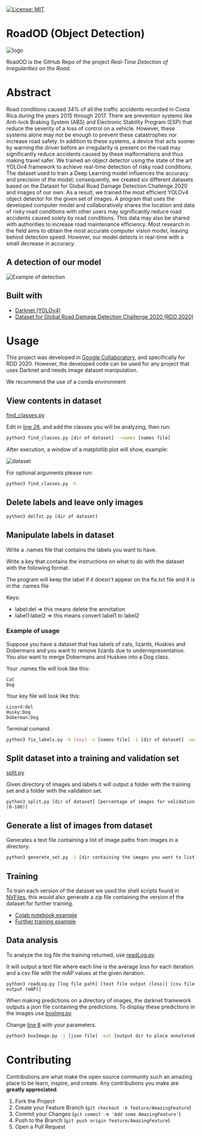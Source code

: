[![License: MIT](https://img.shields.io/badge/license-MIT-green.svg)](https://github.com/wilsonmar27/RoadOD/blob/master/LICENSE)

# RoadOD (Object Detection)

![logo](https://flowimage.flow.page/resize?img=https%3A%2F%2Fcdn.flowpage.com%2Fimages%2F88b8ee58-42ab-4d71-8c6c-d9f33160012b-profile-picture%3Fm%3D1603915459&w=130)

RoadOD is the GitHub Repo of the project *Real-Time Detection of Irregularities on the Road.*

# Abstract

Road conditions caused 34% of all the traffic accidents recorded in Costa Rica during the years 2015 through 2017. There are prevention systems like Anti-lock Braking System (ABS) and Electronic Stability Program (ESP) that reduce the severity of a loss of control on a vehicle. However, these systems alone may not be enough to prevent these catastrophes nor increase road safety. In addition to these systems, a device that acts sooner by warning the driver before an irregularity is present on the road may significantly reduce accidents caused by these malformations and thus making travel safer. We trained an object detector using the state of the art YOLOv4 framework to achieve real-time detection of risky road conditions. The dataset used to train a Deep Learning model influences the accuracy and precision of the model; consequently, we created six different datasets based on the Dataset for Global Road Damage Detection Challenge 2020 and images of our own. As a result, we trained the most efficient YOLOv4 object detector for the given set of images. A program that uses the developed computer model and collaboratively shares the location and data of risky road conditions with other users may significantly reduce road accidents caused solely by road conditions. This data may also be shared with authorities to increase road maintenance efficiency. Most research in the field aims to obtain the most accurate computer vision model, leaving behind detection speed. However, our model detects in real-time with a small decrease in accuracy.

## A detection of our model

![Example of detection](https://raw.githubusercontent.com/wilsonmar27/RoadOD/master/DataSet_info/Czech_000396.jpg)

## Built with

* [Darknet (YOLOv4)](https://github.com/AlexeyAB/darknet)
* [Dataset for Global Road Damage Detection Challenge 2020 (RDD 2020)](https://github.com/sekilab/RoadDamageDetector/)

# Usage

This project was developed in [Google Collaboratory](https://colab.research.google.com), and specifically for RDD 2020. However, the developed code can be used for any project that uses Darknet and needs image dataset manipulation.

We recommend the use of a conda environment

## View contents in dataset

[find_classes.py](https://github.com/wilsonmar27/RoadOD/blob/master/find_classes.py)

Edit in [line 26](https://github.com/wilsonmar27/RoadOD/blob/master/find_classes.py#L26), and add the classes you will be analyzing, then run:

```bash
python3 find_classes.py [dir of dataset] --names [names file]
```

After execution, a window of a matplotlib plot will show, example:

![dataset](https://raw.githubusercontent.com/wilsonmar27/RoadOD/master/DataSet_info/ORG_DS.png)

For optional arguments please run:

```bash
python3 find_classes.py -h
```

## Delete labels and leave only images

```bash
python3 delTxt.py [dir of dataset]
```

## Manipulate labels in dataset

Write a .names file that contains the labels you want to have.

Write a key that contains the instructions on what to do with the dataset with the following format.

The program will keep the label if it doesn't appear on the fix.txt file and it is in the .names file

Keys:

* label:del => this means delete the annotation
* label1:label2 => this means convert label1 to label2

### Example of usage

Suppose you have a dataset that has labels of cats, lizards, Huskies and Dobermans and you want to remove lizards due to underrepresentation. You also want to merge Dobermans and Huskies into a Dog class.

Your .names file will look like this:

```text
Cat
Dog
```

Your key file will look like this:

```text
Lizard:del
Husky:Dog
Doberman:Dog
```

Terminal comand:

```bash
python3 fix_labels.py -k [key] -n [names file] -i [dir of dataset] -out [output folder]
```

## Split dataset into a training and validation set

[split.py](https://github.com/wilsonmar27/RoadOD/blob/master/split.py)

Given directory of images and labels it will output a folder with the training set and a folder with the validation set.

```text
python3 split.py [dir of dataset] [percentage of images for validation (0-100)]
```

## Generate a list of images from dataset

Generates a text file containing a list of image paths from images in a directory.

```bash
python3 generate_set.py -i [dir containing the images you want to list] --output [output file name (optional, default "out.txt")]
```

## Training

To train each version of the dataset we used the shell scripts found in [NVFiles]( https://github.com/wilsonmar27/RoadOD/tree/master/NVFiles), this would also generate a zip file containing the version of the dataset for further training.

* [Colab notebook example](https://colab.research.google.com/drive/1pvkrWGjh1RgB9nj5n2hHeMaze6D8AiFq?usp=sharing)
* [Further training example](https://colab.research.google.com/drive/1SlnqZOPlLb6kz5Ke0VSx-L1zidyD6rr2?usp=sharing)

## Data analysis

To analyze the log file the training returned, use [readLog.py]( https://github.com/wilsonmar27/RoadOD/blob/master/readLog.py)

It will output a text file where each line is the average loss for each iteration and a csv file with the mAP values at the given iteration.

```text
python3 readLog.py [log file path] [text file output (loss)] [csv file output (mAP)]
```

When making predictions on a directory of images, the darknet framework outputs a json file containing the predictions. To display these predictions in the images use [boxImg.py](https://github.com/wilsonmar27/RoadOD/blob/master/boxImg.py)

Change [line 8](https://github.com/wilsonmar27/RoadOD/blob/master/boxImg.py#L8) with your parameters.

```bash
python3 boxImage.py -j [json file] -out [output dir to place annotated images]
```

# Contributing

Contributions are what make the open source community such an amazing place to be learn, inspire, and create. Any contributions you make are **greatly appreciated**.

1. Fork the Project
2. Create your Feature Branch (`git checkout -b feature/AmazingFeature`)
3. Commit your Changes (`git commit -m 'Add some AmazingFeature'`)
4. Push to the Branch (`git push origin feature/AmazingFeature`)
5. Open a Pull Request

